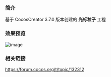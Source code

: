 ### 简介
基于 CocosCreator 3.7.0 版本创建的 **光标粒子** 工程

### 效果预览
![image](../../../gif/202206/2022062101.gif)

### 相关链接
https://forum.cocos.org/t/topic/132312